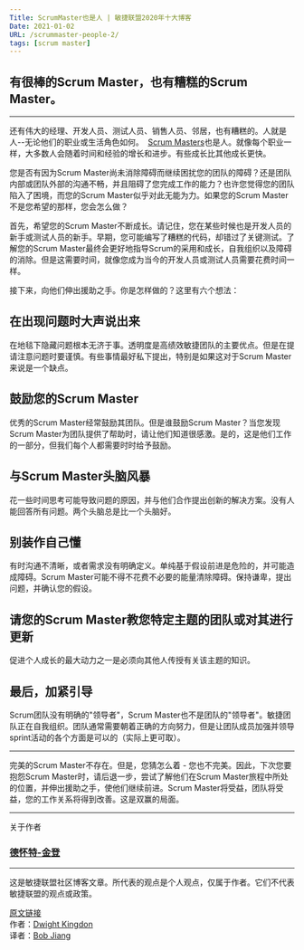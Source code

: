 ```yaml
---
Title: ScrumMaster也是人 | 敏捷联盟2020年十大博客
Date: 2021-01-02
URL: /scrummaster-people-2/
tags: [scrum master]
---
```


有很棒的Scrum Master，也有糟糕的Scrum Master。
---------------------------------

* * * * *

还有伟大的经理、开发人员、测试人员、销售人员、邻居，也有糟糕的。人就是人--无论他们的职业或生活角色如何。  [Scrum Masters](https://www.agilealliance.org/glossary/scrum-master/)也是人。就像每个职业一样，大多数人会随着时间和经验的增长和进步。有些成长比其他成长更快。

您是否有因为Scrum Master尚未消除障碍而继续困扰您的团队的障碍？还是团队内部或团队外部的沟通不畅，并且阻碍了您完成工作的能力？也许您觉得您的团队陷入了困境，而您的Scrum Master似乎对此无能为力。如果您的Scrum Master不是您希望的那样，您会怎么做？

首先，希望您的Scrum Master不断成长。请记住，您在某些时候也是开发人员的新手或测试人员的新手。早期，您可能编写了糟糕的代码，却错过了关键测试。了解您的Scrum Master最终会更好地指导Scrum的采用和成长，自我组织以及障碍的消除。但是这需要时间，就像您成为当今的开发人员或测试人员需要花费时间一样。

接下来，向他们伸出援助之手。你是怎样做的？这里有六个想法：

在出现问题时大声说出来
-----------

在地毯下隐藏问题根本无济于事。透明度是高绩效敏捷团队的主要优点。但是在提请注意问题时要谨慎。有些事情最好私下提出，特别是如果这对于Scrum Master来说是一个缺点。

鼓励您的Scrum Master
----------------

优秀的Scrum Master经常鼓励其团队。但是谁鼓励Scrum Master？当您发现Scrum Master为团队提供了帮助时，请让他们知道很感激。是的，这是他们工作的一部分，但我们每个人都需要时时给予鼓励。

与Scrum Master头脑风暴
-----------------

花一些时间思考可能导致问题的原因，并与他们合作提出创新的解决方案。没有人能回答所有问题。两个头脑总是比一个头脑好。

别装作自己懂
------

有时沟通不清晰，或者需求没有明确定义。单纯基于假设前进是危险的，并可能造成障碍。Scrum Master可能不得不花费不必要的能量清除障碍。保持谦卑，提出问题，并确认您的假设。

请您的Scrum Master教您特定主题的团队或对其进行更新
-------------------------------

促进个人成长的最大动力之一是必须向其他人传授有关该主题的知识。

最后，加紧引导
-------

Scrum团队没有明确的"领导者"，Scrum Master也不是团队的"领导者"。敏捷团队正在自我组织。团队通常需要朝着正确的方向努力，但是让团队成员加强并领导sprint活动的各个方面是可以的（实际上更可取）。

* * * * *

完美的Scrum Master不存在。但是，您猜怎么着 - 您也不完美。因此，下次您要抱怨Scrum Master时，请后退一步，尝试了解他们在Scrum Master旅程中所处的位置，并伸出援助之手，使他们继续前进。Scrum Master将受益，团队将受益，您的工作关系将得到改善。这是双赢的局面。

* * * * *

关于作者

### [德怀特-金登](https://www.agilealliance.org/scrum-masters-are-people-too-give-em-a-break-and-a-hand/#aa-author-bio-8077292)

* * * * *

这是敏捷联盟社区博客文章。所代表的观点是个人观点，仅属于作者。它们不代表敏捷联盟的观点或政策。

[原文链接](https://www.agilealliance.org/scrum-masters-are-people-too-give-em-a-break-and-a-hand/)  
作者：[Dwight Kingdon](https://www.agilealliance.org/author/8077292)  
译者：[Bob Jiang](https://www.bobjiang.com)